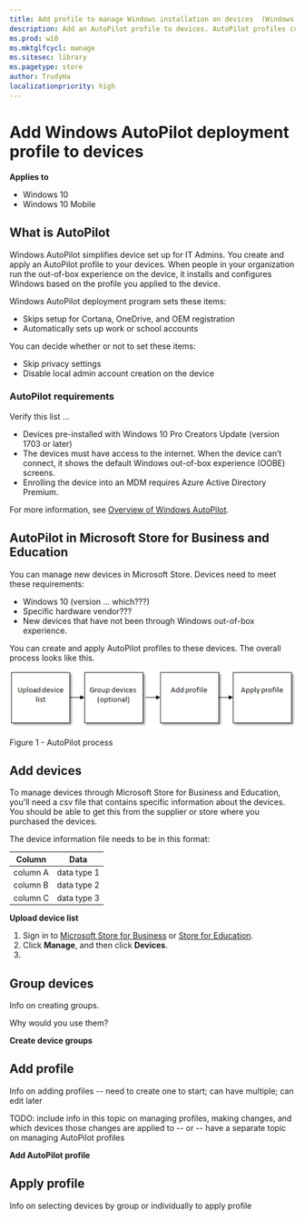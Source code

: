 ```yaml
---
title: Add profile to manage Windows installation on devices  (Windows 10)
description: Add an AutoPilot profile to devices. AutoPilot profiles control what is included in Windows set up experience for your employees. 
ms.prod: w10
ms.mktglfcycl: manage
ms.sitesec: library
ms.pagetype: store
author: TrudyHa
localizationpriority: high
---
```


# Add Windows AutoPilot deployment profile to devices

**Applies to**

-   Windows 10
-   Windows 10 Mobile

## What is AutoPilot
Windows AutoPilot simplifies device set up for IT Admins. You create and apply an AutoPilot profile to your devices. When people in your organization run the out-of-box experience on the device, it installs and configures Windows based on the profile you applied to the device. 

Windows AutoPilot deployment program sets these items:
- Skips setup for Cortana, OneDrive, and OEM registration
- Automatically sets up work or school accounts

You can decide whether or not to set these items:
- Skip privacy settings
- Disable local admin account creation on the device

### AutoPilot requirements
Verify this list ... 
- Devices pre-installed with Windows 10 Pro Creators Update (version 1703 or later) 
- The devices must have access to the internet. When the device can’t connect, it shows the default Windows out-of-box experience (OOBE) screens.
- Enrolling the device into an MDM requires Azure Active Directory Premium.

For more information, see [Overview of Windows AutoPilot](https://review.docs.microsoft.com/en-us/windows/deployment/windows-10-auto-pilot?branch=dh-autopilot11975619).

## AutoPilot in Microsoft Store for Business and Education
You can manage new devices in Microsoft Store. Devices need to meet these requirements:
- Windows 10 (version ... which???)
- Specific hardware vendor???
- New devices that have not been through Windows out-of-box experience. 

You can create and apply AutoPilot profiles to these devices. The overall process looks like this. 

![Block diagram with main steps for using AutoPilot in Microsoft Store for Business: upload device list; group devices (this step is optional); add profile; and apply profile.](images/autopilot-process.png)

Figure 1 - AutoPilot process

## Add devices
To manage devices through Microsoft Store for Business and Education, you'll need a csv file that contains specific information about the devices. You should be able to get this from the supplier or store where you purchased the devices. 

The device information file needs to be in this format:

| Column    | Data |
| --------- | ---- |
| column A | data type 1|
| column B | data type 2|
| column C | data type 3|

**Upload device list**
1. Sign in to [Microsoft Store for Business](http://businessstore.microsoft.com) or [Store for Education](https://educationstore.microsoft.com). 
2. Click **Manage**, and then click **Devices**.
3. 

## Group devices
Info on creating groups.

Why would you use them?

**Create device groups**

## Add profile
Info on adding profiles -- need to create one to start; can have multiple; can edit later

TODO: include info in this topic on managing profiles, making changes, and which devices those changes are applied to -- or -- have a separate topic on managing AutoPilot profiles

**Add AutoPilot profile**

## Apply profile
Info on selecting devices by group or individually to apply profile